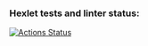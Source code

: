 ### Hexlet tests and linter status:
[![Actions Status](https://github.com/DenisSalnikoff/frontend-project-11/actions/workflows/hexlet-check.yml/badge.svg)](https://github.com/DenisSalnikoff/frontend-project-11/actions)